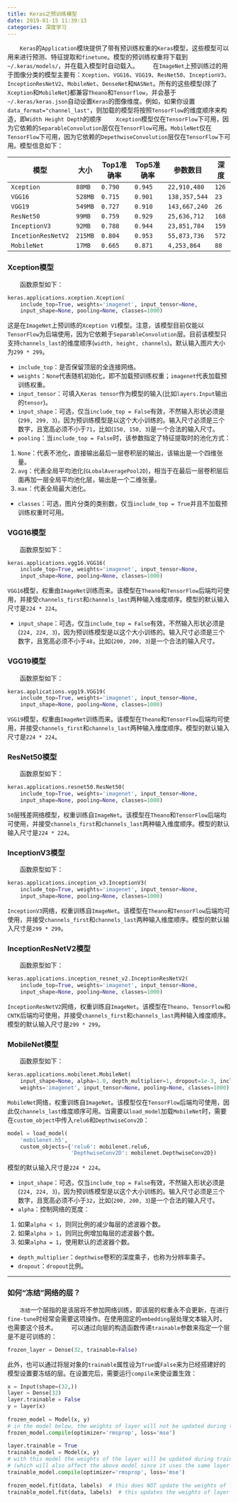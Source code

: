 ```yaml
---
title: Keras之预训练模型
date: 2019-01-15 11:39:13
categories: 深度学习
---
```

&emsp;&emsp;`Keras`的`Application`模块提供了带有预训练权重的`Keras`模型，这些模型可以用来进行预测、特征提取和`finetune`。模型的预训练权重将下载到`~/.keras/models/`，并在载入模型时自动载入。
&emsp;&emsp;在`ImageNet`上预训练过的用于图像分类的模型主要有：`Xception`、`VGG16`、`VGG19`、`ResNet50`、`InceptionV3`、`InceptionResNetV2`、`MobileNet`、`DenseNet`和`NASNet`。所有的这些模型(除了`Xception`和`MobileNet`)都兼容`Theano`和`Tensorflow`，并会基于`~/.keras/keras.json`自动设置`Keras`的图像维度。例如，如果你设置`data_format="channel_last"`，则加载的模型将按照`TensorFlow`的维度顺序来构造，即`Width Height Depth`的顺序
&emsp;&emsp;`Xception`模型仅在`TensorFlow`下可用，因为它依赖的`SeparableConvolution`层仅在`TensorFlow`可用。`MobileNet`仅在`TensorFlow`下可用，因为它依赖的`DepethwiseConvolution`层仅在`TensorFlow`下可用。模型信息如下：

模型               | 大小     | Top1准确率 | Top5准确率 | 参数数目       | 深度
-------------------|---------|------------|-----------|---------------|-----
`Xception`         | `88MB`  | `0.790`    | `0.945`   | `22,910,480`  | `126`
`VGG16`            | `528MB` | `0.715`    | `0.901`   | `138,357,544` | `23`
`VGG19`            | `549MB` | `0.727`    | `0.910`   | `143,667,240` | `26`
`ResNet50`         | `99MB`  | `0.759`    | `0.929`   | `25,636,712`  | `168`
`InceptionV3`      | `92MB`  | `0.788`    | `0.944`   | `23,851,784`  | `159`
`IncetionResNetV2` | `215MB` | `0.804`    | `0.953`   | `55,873,736`  | `572`
`MobileNet`        | `17MB`  | `0.665`    | `0.871`   | `4,253,864`   | `88`

### Xception模型

&emsp;&emsp;函数原型如下：

``` python
keras.applications.xception.Xception(
    include_top=True, weights='imagenet', input_tensor=None,
    input_shape=None, pooling=None, classes=1000)
```

这是在`ImageNet`上预训练的`Xception V1`模型。注意，该模型目前仅能以`TensorFlow`为后端使用，因为它依赖于`SeparableConvolution`层。目前该模型只支持`channels_last`的维度顺序(`width, height, channels`)。默认输入图片大小为`299 * 299`。

- `include_top`：是否保留顶层的全连接网络。
- `weights`：`None`代表随机初始化，即不加载预训练权重；`imagenet`代表加载预训练权重。
- `input_tensor`：可填入`Keras tensor`作为模型的输入(比如`layers.Input`输出的`tensor`)。
- `input_shape`：可选，仅当`include_top = False`有效，不然输入形状必须是(`299, 299, 3`)，因为预训练模型是以这个大小训练的。输入尺寸必须是三个数字，且宽高必须不小于`71`，比如(`150, 150, 3`)是一个合法的输入尺寸。
- `pooling`：当`include_top = False`时，该参数指定了特征提取时的池化方式：

1. `None`：代表不池化，直接输出最后一层卷积层的输出，该输出是一个四维张量。
2. `avg`：代表全局平均池化(`GLobalAveragePool2D`)，相当于在最后一层卷积层后面再加一层全局平均池化层，输出是一个二维张量。
3. `max`：代表全局最大池化。

- `classes`：可选，图片分类的类别数，仅当`include_top = True`并且不加载预训练权重时可用。

### VGG16模型

&emsp;&emsp;函数原型如下：

``` python
keras.applications.vgg16.VGG16(
    include_top=True, weights='imagenet', input_tensor=None,
    input_shape=None, pooling=None, classes=1000)
```

`VGG16`模型，权重由`ImageNet`训练而来。该模型在`Theano`和`TensorFlow`后端均可使用，并接受`channels_first`和`channels_last`两种输入维度顺序。模型的默认输入尺寸是`224 * 224`。

- `input_shape`：可选，仅当`include_top = False`有效，不然输入形状必须是(`224, 224, 3`)，因为预训练模型是以这个大小训练的。输入尺寸必须是三个数字，且宽高必须不小于`48`，比如(`200, 200, 3`)是一个合法的输入尺寸。

### VGG19模型

&emsp;&emsp;函数原型如下：

``` python
keras.applications.vgg19.VGG19(
    include_top=True, weights='imagenet', input_tensor=None,
    input_shape=None, pooling=None, classes=1000)
```

`VGG19`模型，权重由`ImageNet`训练而来。该模型在`Theano`和`TensorFlow`后端均可使用，并接受`channels_first`和`channels_last`两种输入维度顺序。模型的默认输入尺寸是`224 * 224`。

### ResNet50模型

&emsp;&emsp;函数原型如下：

``` python
keras.applications.resnet50.ResNet50(
    include_top=True, weights='imagenet', input_tensor=None,
    input_shape=None, pooling=None, classes=1000)
```

`50`层残差网络模型，权重训练自`ImageNet`。该模型在`Theano`和`TensorFlow`后端均可使用，并接受`channels_first`和`channels_last`两种输入维度顺序。模型的默认输入尺寸是`224 * 224`。

### InceptionV3模型

&emsp;&emsp;函数原型如下：

``` python
keras.applications.inception_v3.InceptionV3(
    include_top=True, weights='imagenet', input_tensor=None,
    input_shape=None, pooling=None, classes=1000)
```

`InceptionV3`网络，权重训练自`ImageNet`。该模型在`Theano`和`TensorFlow`后端均可使用，并接受`channels_first`和`channels_last`两种输入维度顺序。模型的默认输入尺寸是`299 * 299`。

### InceptionResNetV2模型

&emsp;&emsp;函数原型如下：

``` python
keras.applications.inception_resnet_v2.InceptionResNetV2(
    include_top=True, weights='imagenet', input_tensor=None,
    input_shape=None, pooling=None, classes=1000)
```

`InceptionResNetV2`网络，权重训练自`ImageNet`。该模型在`Theano`、`TensorFlow`和`CNTK`后端均可使用，并接受`channels_first`和`channels_last`两种输入维度顺序。模型的默认输入尺寸是`299 * 299`。

### MobileNet模型

&emsp;&emsp;函数原型如下：

``` python
keras.applications.mobilenet.MobileNet(
    input_shape=None, alpha=1.0, depth_multiplier=1, dropout=1e-3, include_top=True,
    weights='imagenet', input_tensor=None, pooling=None, classes=1000)
```

`MobileNet`网络，权重训练自`ImageNet`。该模型仅在`TensorFlow`后端均可使用，因此仅`channels_last`维度顺序可用。当需要以`load_model`加载`MobileNet`时，需要在`custom_object`中传入`relu6`和`DepthwiseConv2D`：

``` python
model = load_model(
    'mobilenet.h5',
    custom_objects={'relu6': mobilenet.relu6,
                    'DepthwiseConv2D': mobilenet.DepthwiseConv2D})
```

模型的默认输入尺寸是`224 * 224`。

- `input_shape`：可选，仅当`include_top = False`有效，不然输入形状必须是(`224, 224, 3`)，因为预训练模型是以这个大小训练的。输入尺寸必须是三个数字，且宽高必须不小于`32`，比如(`200, 200, 3`)是一个合法的输入尺寸。
- `alpha`：控制网络的宽度：

1. 如果`alpha < 1`，则同比例的减少每层的滤波器个数。
2. 如果`alpha > 1`，则同比例增加每层的滤波器个数。
3. 如果`alpha = 1`，使用默认的滤波器个数。

- `depth_multiplier`：`depthwise`卷积的深度乘子，也称为分辨率乘子。
- `dropout`：`dropout`比例。

---

### 如何“冻结”网络的层？

&emsp;&emsp;`冻结`一个层指的是该层将不参加网络训练，即该层的权重永不会更新，在进行`fine-tune`时经常会需要这项操作。在使用固定的`embedding`层处理文本输入时，也需要这个技术。
&emsp;&emsp;可以通过向层的构造函数传递`trainable`参数来指定一个层是不是可训练的：

``` python
frozen_layer = Dense(32, trainable=False)
```

此外，也可以通过将层对象的`trainable`属性设为`True`或`False`来为已经搭建好的模型设置要冻结的层。在设置完后，需要运行`compile`来使设置生效：

``` python
x = Input(shape=(32,))
layer = Dense(32)
layer.trainable = False
y = layer(x)
​
frozen_model = Model(x, y)
# in the model below, the weights of layer will not be updated during training
frozen_model.compile(optimizer='rmsprop', loss='mse')
​
layer.trainable = True
trainable_model = Model(x, y)
# with this model the weights of the layer will be updated during training
# (which will also affect the above model since it uses the same layer instance)
trainable_model.compile(optimizer='rmsprop', loss='mse')
​
frozen_model.fit(data, labels)  # this does NOT update the weights of layer
trainable_model.fit(data, labels)  # this updates the weights of layer
```